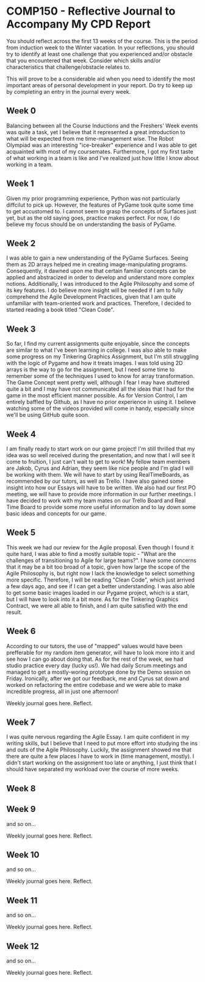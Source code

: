 # COMP150 - Reflective Journal to Accompany My CPD Report

You should reflect across the first 13 weeks of the course. This is the period from induction week to the Winter vacation. In your reflections, you should try to identify at least one challenge that you experienced and/or obstacle that you encountered that week. Consider which skills and/or characteristics that challenge/obstacle relates to. 

This will prove to be a considerable aid when you need to identify the most important areas of personal development in your report. Do try to keep up by completing an entry in the journal every week.

## Week 0

Balancing between all the Course Inductions and the Freshers' Week events was quite a task, yet I believe that it represented a 
great introduction to what will be expected from me time-management wise. The Robot Olympiad was an interesting "ice-breaker"
experience and I was able to get acquainted with most of my coursemates. Furthermore, I got my first taste of what working
in a team is like and I've realized just how little I know about working in a team.

## Week 1

Given my prior programming experience, Python was not particularly diffcilut to pick up. However, the features of PyGame 
took quite some time to get accustomed to. I cannot seem to grasp the concepts of Surfaces just yet, but as the old saying goes, 
practice makes perfect. For now, I do believe my focus should be on understanding the 
basis of PyGame.

## Week 2

I was able to gain a new understanding of the PyGame Surfaces. Seeing them as 2D arrays
helped me in creating image-manipulating programs. Consequently, it dawned upon me
that certain familiar concepts can be applied and abstracized in order to develop
and understand more complex notions. Additionally, I was introduced to the Agile 
Philosophy and some of its key features. I do believe more insight will be needed
if I am to fully comprehend the Agile Development Practices, given that I am quite
unfamiliar with team-oriented work and practices. Therefore, I decided to started reading
a book titled "Clean Code".

## Week 3

So far, I find my current assignments quite enjoyable, since the concepts are similar to what I've been learning in college. I was also able to make some progress on my Tinkering Graphics Assignment, but I'm still struggling with the logic of Pygame and how it treats images. I was told using 2D arrays is the way to go for the assignment, but I need some time to remember some of the techniques I used to know for array transformation.
The Game Concept went pretty well, although I fear I may have stuttered quite a bit and I may have not communicated all the ideas that I had for the game in the most efficient manner possible. As for Version Control, I am entirely baffled by Github, as I have no prior experience in using it. I believe watching some of the videos provided will come in handy, especially since we'll be using GitHub quite soon.

## Week 4

I am finally ready to start work on our game project! I'm still thrilled that my idea was so well received during the presentation, and now that I will see it come to fruition, I just can't wait to get to work! My fellow team members are Jakob, Cyrus and Adrian, they seem like nice people and I'm glad I will be working with them. We will have to start by using RealTimeBoards, as recommended by our tutors, as well as Trello. I have also gained some insight into how our Essays will have to be written. We also had our first PO meeting, we will have to provide more information in our further meetings. I have decided to work with my team mates on our Trello Board and Real Time Board to provide some more useful information and to lay down some basic ideas and concepts for our game.

## Week 5

This week we had our review for the Agile proposal. Even though I found it quite hard, I was able to find a mostly suitable topic - "What are the challenges of transitioning to Agile for large teams?". I have some concerns that it may be a bit too broad of a topic, given how large the scope of the Agile Philosophy is, but right now I lack the knowledge to select something more specific. Therefore, I will be reading "Clean Code", which just arrived a few days ago, and see if I can get a better understanding. I was also able to get some basic images loaded in our Pygame project, which is a start, but I will have to look into it a bit more. As for the Tinkering Graphics Contract, we were all able to finish, and I am quite satisfied with the end result.

## Week 6

 According to our tutors, the use of "mapped" values would have been prefferable for my random item generator, will have to look more into it and see how I can go about doing that. As for the rest of the week, we had studio practice every day (lucky us!). We had daily Scrum meetings and managed to get a mostly-woring prototype done by the Demo session on Friday. Ironically, after we got our feedback, me and Cyrus sat down and worked on refactoring the entire codebase and we were able to make incredible progress, all in just one afternoon!

Weekly journal goes here. Reflect.

## Week 7

I was quite nervous regarding the Agile Essay. I am quite confident in my writing skills, but I believe that I need to put more effort into studying the ins and outs of the Agile Philosophy. Luckily, the assignment showed me that there are quite a few places I have to work in (time management, mostly). I didn't start working on the assignment too late or anything, I just think that I should have separated my workload over the course of more weeks. 

## Week 8

 

## Week 9

and so on...

Weekly journal goes here. Reflect.

## Week 10

and so on...

Weekly journal goes here. Reflect.

## Week 11

and so on...

Weekly journal goes here. Reflect.

## Week 12

and so on...

Weekly journal goes here. Reflect.
